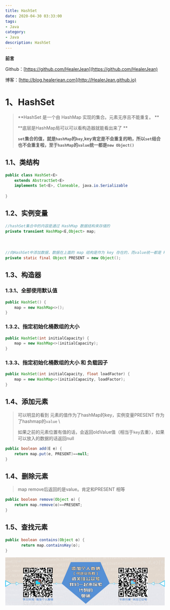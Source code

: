 ```yaml
---
title: HashSet
date: 2020-04-30 03:33:00
tags: 
- Java
category: 
- Java
description: HashSet
---
```


**前言**     

 Github：[https://github.com/HealerJean](https://github.com/HealerJean)         

 博客：[http://blog.healerjean.com](http://HealerJean.github.io)          



# 1、HashSet 

> **HashSet 是一个由 HashMap 实现的集合。元素无序且不能重复。   **
>
> **底层是HashMap局可以可以看构造器就能看出来了    **
>
> **`set`集合的值，就是`hashMap`的`key`,key肯定是不会重复的哟，所以`set`结合也不会重复啦，至于`hashMap`的`value`统一都是`new Object()`**



## 1.1、类结构

```java
public class HashSet<E>
    extends AbstractSet<E>
    implements Set<E>, Cloneable, java.io.Serializable
    
}
```



## 1.2、实例变量

```java
//hashSet集合中的内容是通过 HashMap 数据结构来存储的  
private transient HashMap<E,Object> map;



//向HashSet中添加数据，数据在上面的 map 结构是作为 key 存在的，而value统一都是 PRESENT
private static final Object PRESENT = new Object();
```



## 1.3、构造器

### 1.3.1、全部使用默认值

```java
public HashSet() {
    map = new HashMap<>();
}

```



### 1.3.2、指定初始化桶数组的大小

```java
public HashSet(int initialCapacity) {
    map = new HashMap<>(initialCapacity);
}
```



### 1.3.3、指定初始化桶数组的大小 和 负载因子

```java
public HashSet(int initialCapacity, float loadFactor) {
    map = new HashMap<>(initialCapacity, loadFactor);
}

```



## 1.4、添加元素 

> 可以明显的看到 元素的值作为了hashMap的key，实例变量PRESENT 作为了hashmap的`value`  \
>
> 如果之前的元素位置有值的话，会返回oldValue值（相当于`key`去重），如果可以放入的数据的话返回null

```java
public boolean add(E e) {
    return map.put(e, PRESENT)==null;
}
```



## 1.4、删除元素

> map remove后返回的是value。肯定和PRESENT 相等

```java
public boolean remove(Object o) {
    return map.remove(o)==PRESENT;
}
```



## 1.5、查找元素

```java
public boolean contains(Object o) {
       return map.containsKey(o);
}
```









![ContactAuthor](https://raw.githubusercontent.com/HealerJean/HealerJean.github.io/master/assets/img/artical_bottom.jpg)





<link rel="stylesheet" href="https://unpkg.com/gitalk/dist/gitalk.css">

<script src="https://unpkg.com/gitalk@latest/dist/gitalk.min.js"></script> 
<div id="gitalk-container"></div>    
 <script type="text/javascript">
    var gitalk = new Gitalk({
		clientID: `1d164cd85549874d0e3a`,
		clientSecret: `527c3d223d1e6608953e835b547061037d140355`,
		repo: `HealerJean.github.io`,
		owner: 'HealerJean',
		admin: ['HealerJean'],
		id: 'vmkd1EzFphNGKC9M',
    });
    gitalk.render('gitalk-container');
</script> 

